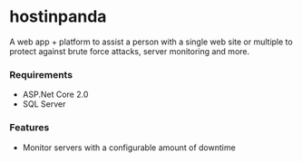 # hostinpanda
A web app + platform to assist a person with a single web site or multiple to protect against brute force attacks, server monitoring and more.

### Requirements 
- ASP.Net Core 2.0
- SQL Server

### Features
- Monitor servers with a configurable amount of downtime
